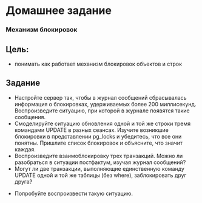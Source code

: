 # Домашнее задание

### Механизм блокировок

## Цель: 
- понимать как работает механизм блокировок объектов и строк

## Задание
- Настройте сервер так, чтобы в журнал сообщений сбрасывалась информация о блокировках, удерживаемых более 200 миллисекунд. Воспроизведите ситуацию, при которой в журнале появятся такие сообщения.
- Смоделируйте ситуацию обновления одной и той же строки тремя командами UPDATE в разных сеансах. Изучите возникшие блокировки в представлении pg_locks и убедитесь, что все они понятны. Пришлите список блокировок и объясните, что значит каждая.
- Воспроизведите взаимоблокировку трех транзакций. Можно ли разобраться в ситуации постфактум, изучая журнал сообщений?
- Могут ли две транзакции, выполняющие единственную команду UPDATE одной и той же таблицы (без where), заблокировать друг друга?
* Попробуйте воспроизвести такую ситуацию.